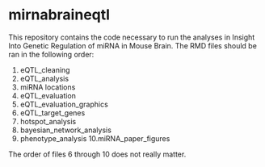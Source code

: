 # mirnabraineqtl

This repository contains the code necessary to run the analyses in Insight Into Genetic Regulation of miRNA in Mouse Brain.  The RMD files should be ran in the following order:

1. eQTL_cleaning
2. eQTL_analysis
3. miRNA locations
4. eQTL_evaluation
5. eQTL_evaluation_graphics
6. eQTL_target_genes
7. hotspot_analysis
8. bayesian_network_analysis
9. phenotype_analysis
10.miRNA_paper_figures

The order of files 6 through 10 does not really matter.
